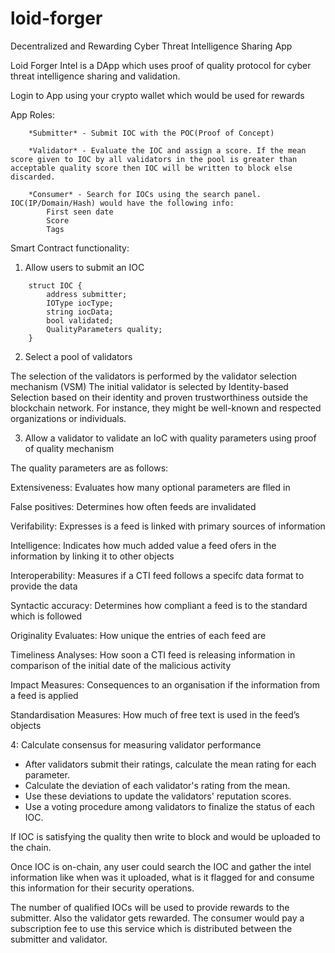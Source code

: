# loid-forger
Decentralized and Rewarding Cyber Threat Intelligence Sharing App


Loid Forger Intel is a DApp which uses proof of quality protocol for cyber threat intelligence sharing and validation.

Login to App using your crypto wallet which would be used for rewards

App Roles:

        *Submitter* - Submit IOC with the POC(Proof of Concept)

        *Validator* - Evaluate the IOC and assign a score. If the mean score given to IOC by all validators in the pool is greater than acceptable quality score then IOC will be written to block else discarded.

        *Consumer* - Search for IOCs using the search panel. IOC(IP/Domain/Hash) would have the following info:
            First seen date
            Score
            Tags


Smart Contract functionality:
 1. Allow users to submit an IOC

```    
    struct IOC {
        address submitter;
        IOType iocType;
        string iocData;
        bool validated;
        QualityParameters quality;
    }
```

 2. Select a pool of validators 

The selection of the validators is performed by the validator selection mechanism (VSM)
The initial validator is selected by Identity-based Selection based on their identity and proven trustworthiness outside the blockchain network. For instance, they might be well-known and respected organizations or individuals.

 3. Allow a validator to validate an IoC with quality parameters using proof of quality mechanism

The quality parameters are as follows:

Extensiveness: Evaluates how many optional parameters are flled in

False positives: Determines how often feeds are invalidated

Verifability: Expresses is a feed is linked with primary sources of information

Intelligence: Indicates how much added value a feed ofers in the information by linking it to other objects

Interoperability: Measures if a CTI feed follows a specifc data format to provide the data

Syntactic accuracy: Determines how compliant a feed is to the standard which is followed

Originality Evaluates: How unique the entries of each feed are

Timeliness Analyses: How soon a CTI feed is releasing information in comparison of the initial date of the malicious activity

Impact Measures: Consequences to an organisation if the information from a feed is applied

Standardisation Measures: How much of free text is used in the feed’s objects


 4: Calculate consensus for measuring validator performance


 - After validators submit their ratings, calculate the mean rating for each parameter.
 - Calculate the deviation of each validator's rating from the mean.
 - Use these deviations to update the validators' reputation scores.
 - Use a voting procedure among validators to finalize the status of each IOC.

If IOC is satisfying the quality then write to block and would be uploaded to the chain.

Once IOC is on-chain, any user could search the IOC and gather the intel information like when was it uploaded, what is it flagged for and consume this information for their security operations.

The number of qualified IOCs will be used to provide rewards to the submitter. Also the validator gets rewarded.
The consumer would pay a subscription fee to use this service which is distributed between the submitter and validator.

